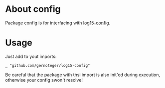 # About config

Package config is for interfacing with [log15-config](https://github.com/gernoteger/log15-config).

# Usage

Just add to yout imports:

    _ "github.com/gernoteger/log15-config"
    
Be careful that the package with thsi import is also init'ed during execution, otherwise your config swon't resolve!
